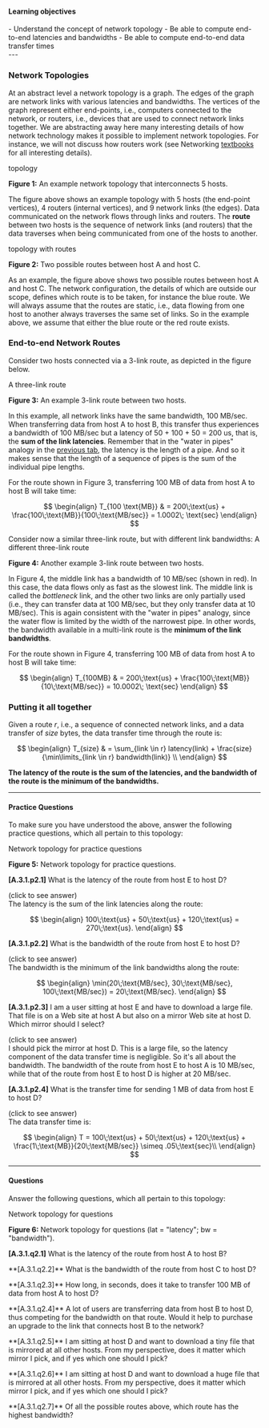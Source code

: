 
#### Learning objectives
<div class="learningObjectiveBox" markdown="1">
- Understand the concept of network topology
- Be able to compute end-to-end latencies and bandwidths
- Be able to compute end-to-end data transfer times
</div>
---

### Network Topologies 

At an abstract level a network topology is a graph.  The edges of the graph
are network links with various latencies and bandwidths.  The vertices of
the graph represent either end-points, i.e., computers connected to the
network, or routers, i.e., devices that are used to connect network links
together.  We are abstracting away here many interesting details of how
network technology makes it possible to implement network topologies. For
instance, we will not discuss how routers work (see Networking [textbooks](/textbooks) for 
all interesting details).

<object class="figure" type="image/svg+xml" data="{{ site.baseurl }}/public/img/networking_fundamentals/topology.svg">topology</object>
<div class="caption"><strong>Figure 1:</strong>
An example network topology that interconnects 5 hosts.
</div>

The figure above shows an example topology with 5 hosts (the end-point vertices), 4
routers (internal vertices), and 9 network links (the edges). Data communicated on the
network flows through links and routers. The **route** between
two hosts is the sequence of network links (and routers) that the data traverses when 
being communicated from one of the hosts to another. 

<object class="figure" type="image/svg+xml" data="{{ site.baseurl }}/public/img/networking_fundamentals/topology_routes.svg">topology with routes</object>
<div class="caption"><strong>Figure 2:</strong> 
Two possible routes between host A and host C.
</div>

As an example, the figure above shows two possible routes between host A
and host C. The network configuration, the details of which are outside our
scope, defines which route is to be taken, for instance the blue
route.  We will always assume that the routes are static, i.e., data
flowing from one host to another always traverses the same set of links. So in the example above, 
we assume that either the blue route or the red route exists. 


### End-to-end Network Routes

Consider two hosts connected via a 3-link route, as depicted in the figure below. 

<object class="figure" type="image/svg+xml" data="{{ site.baseurl }}/public/img/networking_fundamentals/scenario_1.svg">A three-link route</object>
<div class="caption"><strong>Figure 3:</strong> 
An example 3-link route between two hosts.
</div>

In this example, all network links have the same bandwidth, 100 MB/sec.
When transferring data from host A to host B, this transfer thus experiences
a bandwidth of 100 MB/sec but a latency of 50 + 100 + 50 = 200 us, that is,
the **sum of the link latencies**. Remember that in the "water in pipes" analogy in the 
[previous tab]({{site.baseurl}}/pedagogic_modules/pdcc/single_core_computing/#/latency-bandwidth),
the latency is the length of a pipe. And so it
makes sense that the length of a sequence of pipes is the sum of the
individual pipe lengths. 

For the route shown in Figure 3, transferring 100 MB of data from
host A to host B will take time:

$$
\begin{align}
T_{100 \text{MB}} & = 200\;\text{us} + \frac{100\;\text{MB}}{100\;\text{MB/sec}} = 1.0002\; \text{sec}
\end{align}
$$


Consider now a similar three-link route, but with different link bandwidths:
<object class="figure" type="image/svg+xml" data="{{ site.baseurl }}/public/img/networking_fundamentals/scenario_2.svg">A different three-link route</object>
<div class="caption"><strong>Figure 4:</strong>
Another example 3-link route between two hosts.
</div>

In Figure 4, the middle link has a bandwidth of 10 MB/sec (shown in red).
In this case, the data flows only as fast as the slowest link. The middle
link is called the *bottleneck* link, and the other two links are only
partially used (i.e., they can transfer data at 100 MB/sec, but they only
transfer data at 10 MB/sec). This is again consistent with the "water in pipes"
analogy, since the water flow is limited by the width of the narrowest pipe. 
In other words, the bandwidth available in a multi-link route is the **minimum
of the link bandwidths**. 

For the route shown in Figure 4, transferring 100 MB of data from
host A to host B will take time:

$$
\begin{align}
T_{100MB} & = 200\;\text{us} + \frac{100\;\text{MB}}{10\;\text{MB/sec}} = 10.0002\; \text{sec}
\end{align}
$$


### Putting it all together

Given a route *r*, i.e., a sequence of connected network links, and a data transfer of *size* bytes,
the data transfer time through the route is:

$$
\begin{align}
T_{size} & = \sum_{link \in r} latency(link) + \frac{size}{\min\limits_{link \in r} bandwidth(link)} \\
\end{align}
$$

**The latency of the route is the sum of the latencies, and the bandwidth of the route
is the minimum of the bandwidths.** 

----

#### Practice Questions

To make sure you have understood the above, answer the following practice
questions, which all pertain to this topology:

<object class="figure" type="image/svg+xml" data="{{ site.baseurl }}/public/img/networking_fundamentals/topology_practice.svg">Network topology for practice questions</object>
<div class="caption"><strong>Figure 5:</strong>
Network topology for practice questions.
</div>


**[A.3.1.p2.1]** What is the latency of the route from host E to host D?
<div class="ui accordion fluid">
  <div class="title">
    <i class="dropdown icon"></i>
    (click to see answer)
  </div>
  <div markdown="1" class="ui segment content answer-frame">
The latency is the sum of the link latencies along the route:

$$
\begin{align}
100\;\text{us} + 50\;\text{us} + 120\;\text{us} = 270\;\text{us}.
\end{align}
$$
  </div>
</div>

<p> </p>

**[A.3.1.p2.2]** What is the bandwidth of the route from host E to host D?
<div class="ui accordion fluid">
  <div class=" title">
    <i class="dropdown icon"></i>
    (click to see answer)
  </div>
  <div markdown="1" class="ui segment content answer-frame">
The bandwidth is the minimum of the link bandwidths along the route:

$$
\begin{align}
\min(20\;\text{MB/sec}, 30\;\text{MB/sec}, 100\;\text{MB/sec}) = 20\;\text{MB/sec}.
\end{align}
$$
  </div>
</div>

<p> </p>

**[A.3.1.p2.3]** I am a user sitting at host E and have to download a large file. That file is on a Web site at host A but also on a mirror Web site at host D.  Which mirror should I select?
<div class="ui accordion fluid">
  <div class=" title">
    <i class="dropdown icon"></i>
    (click to see answer)
  </div>
  <div markdown="1" class="ui segment content answer-frame">
   I should pick the mirror at host D. This is a large file, so the latency
   component of the data transfer time is negligible. So it's all about the
   bandwidth. The bandwidth of the route from host E to host A is 10
   MB/sec, while that of the route from host E to host D is higher at 20 MB/sec. 

  </div>
</div>

<p> </p>

**[A.3.1.p2.4]** What is the transfer time for sending 1 MB of data from host E to host D?
<div class="ui accordion fluid">
  <div class=" title">
    <i class="dropdown icon"></i>
    (click to see answer)
  </div>
  <div markdown="1" class="ui segment content answer-frame">
The data transfer time is:

$$ 
\begin{align}
T = 100\;\text{us} + 50\;\text{us} + 120\;\text{us} + \frac{1\;\text{MB}}{20\;\text{MB/sec}} \simeq .05\;\text{sec}\\
\end{align}
$$
  </div>
</div>

<p> </p>

---

#### Questions

Answer the following questions, which all pertain to this topology:

<object class="figure" type="image/svg+xml" data="{{ site.baseurl }}/public/img/networking_fundamentals/topology_questions.svg">Network topology for questions</object>
<div class="caption"><strong>Figure 6:</strong>
Network topology for questions (lat = "latency"; bw = "bandwidth").
</div>


**[A.3.1.q2.1]** What is the latency of the route from host A to host B?

<p></p>
**[A.3.1.q2.2]** What is the bandwidth of the route from host C to host D?

<p></p>
**[A.3.1.q2.3]** How long, in seconds, does it take to transfer 100 MB of
  data from host A to host D?

<p></p>
**[A.3.1.q2.4]** A lot of users are transferring data from host B to host D,
thus competing for the bandwidth on that route. Would it help to 
purchase an upgrade to the link that connects host B to the network?

<p></p>
**[A.3.1.q2.5]** I am sitting at host D and want to download a tiny file that is mirrored at all other hosts. 
From my perspective, does it matter which mirror I pick, and if yes which one should I pick?

<p></p>
**[A.3.1.q2.6]** I am sitting at host D and want to download a huge file
that is mirrored at all other hosts.  From my perspective, does it matter which mirror I pick,
and if yes which one should I pick?

<p></p>
**[A.3.1.q2.7]** Of all the possible routes above, which route has the highest bandwidth?
